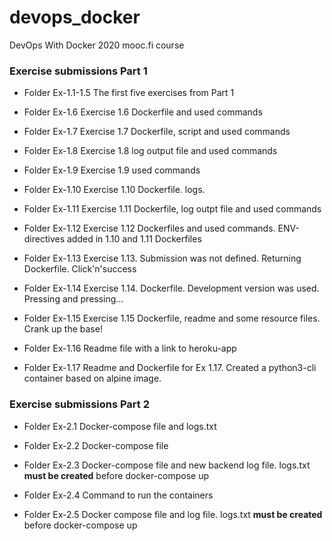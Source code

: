 # devops_docker
DevOps With Docker 2020 mooc.fi course

### Exercise submissions Part 1

* Folder Ex-1.1-1.5
The first five exercises from Part 1

* Folder Ex-1.6
Exercise 1.6 Dockerfile and used commands

* Folder Ex-1.7
Exercise 1.7 Dockerfile, script and used commands

* Folder Ex-1.8
Exercise 1.8 log output file and used commands

* Folder Ex-1.9
Exercise 1.9 used commands

* Folder Ex-1.10
Exercise 1.10 Dockerfile. logs.

* Folder Ex-1.11
Exercise 1.11 Dockerfile, log outpt file and used commands

* Folder Ex-1.12
Exercise 1.12 Dockerfiles and used commands. ENV-directives added in 1.10 and 1.11 Dockerfiles

* Folder Ex-1.13
Exercise 1.13. Submission was not defined. Returning Dockerfile. Click'n'success

* Folder Ex-1.14
Exercise 1.14. Dockerfile. Development version was used. Pressing and pressing...

* Folder Ex-1.15
Exercise 1.15 Dockerfile, readme and some resource files. Crank up the base!

* Folder Ex-1.16
Readme file with a link to heroku-app

* Folder Ex-1.17
Readme and Dockerfile for Ex 1.17. Created a python3-cli container based on alpine image.

### Exercise submissions Part 2

* Folder Ex-2.1
Docker-compose file and logs.txt

* Folder Ex-2.2
Docker-compose file

* Folder Ex-2.3
Docker-compose file and new backend log file. logs.txt **must be created** before docker-compose up

* Folder Ex-2.4
Command to run the containers

* Folder Ex-2.5
Docker compose file and log file. logs.txt **must be created** before docker-compose up
